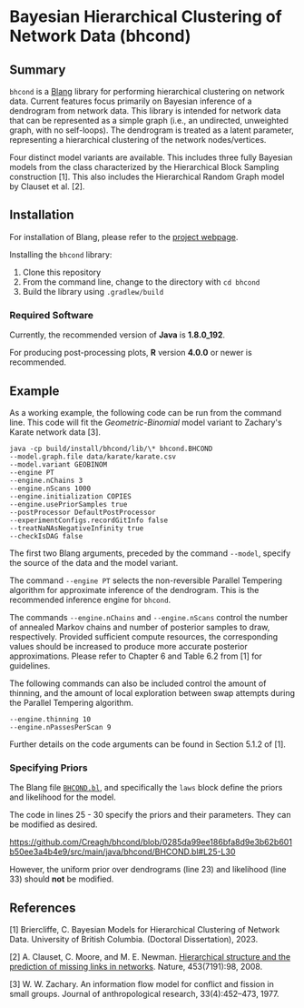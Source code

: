 # Bayesian Hierarchical Clustering of Network Data (bhcond)

## Summary

`bhcond` is a [Blang](https://www.stat.ubc.ca/~bouchard/blang/) library for performing hierarchical clustering on network data. Current features focus primarily on Bayesian inference of a dendrogram from network data. This library is intended for network data that can be represented as a simple graph (i.e., an undirected, unweighted graph, with no self-loops). The dendrogram is treated as a latent parameter, representing a hierarchical clustering of the network nodes/vertices.

Four distinct model variants are available. This includes three fully Bayesian models from the class characterized by the Hierarchical Block Sampling construction [1]. This also includes the Hierarchical Random Graph model by Clauset et al. [2].  

## Installation

For installation of Blang, please refer to the [project webpage](https://www.stat.ubc.ca/~bouchard/blang/index.html).

Installing the `bhcond` library:

1. Clone this repository
2. From the command line, change to the directory with `cd bhcond`
3. Build the library using `.gradlew/build`

### Required Software

Currently, the recommended version of **Java** is **1.8.0_192**.

For producing post-processing plots, **R** version **4.0.0** or newer is recommended.

## Example

As a working example, the following code can be run from the command line. This code will fit the *Geometric-Binomial* model variant to Zachary's Karate network data [3].

```
java -cp build/install/bhcond/lib/\* bhcond.BHCOND 
--model.graph.file data/karate/karate.csv
--model.variant GEOBINOM
--engine PT 
--engine.nChains 3 
--engine.nScans 1000 
--engine.initialization COPIES 
--engine.usePriorSamples true 
--postProcessor DefaultPostProcessor 
--experimentConfigs.recordGitInfo false 
--treatNaNAsNegativeInfinity true 
--checkIsDAG false 
```

The first two Blang arguments, preceded by the command `--model`, specify the source of the data and the model variant.

The command `--engine PT` selects the non-reversible Parallel Tempering algorithm for approximate inference of the dendrogram. This is the recommended inference engine for `bhcond`.

The commands `--engine.nChains` and `--engine.nScans` control the number of annealed Markov chains and number of posterior samples to draw, respectively. Provided sufficient compute resources, the corresponding values should be increased to produce more accurate posterior approximations. Please refer to Chapter 6 and Table 6.2 from [1] for guidelines.

The following commands can also be included control the amount of thinning, and the amount of local exploration between swap attempts during the Parallel Tempering algorithm.

```
--engine.thinning 10 
--engine.nPassesPerScan 9 
```

Further details on the code arguments can be found in Section 5.1.2 of [1].

### Specifying Priors

The Blang file [`BHCOND.bl`](src/main/java/bhcond/BHCOND.bl), and specifically the `laws` block define the priors and likelihood for the model.

The code in lines 25 - 30 specify the priors and their parameters. They can be modified as desired.

https://github.com/Creagh/bhcond/blob/0285da99ee186bfa8d9e3b62b601b50ee3a4b4e9/src/main/java/bhcond/BHCOND.bl#L25-L30

However, the uniform prior over dendrograms (line 23) and likelihood (line 33) should **not** be modified.

## References

[1] Briercliffe, C. Bayesian Models for Hierarchical Clustering of Network Data. University of British Columbia. (Doctoral Dissertation), 2023.
 
[2] A. Clauset, C. Moore, and M. E. Newman. [Hierarchical structure and the prediction of missing links in networks](https://arxiv.org/pdf/0811.0484.pdf). Nature, 453(7191):98, 2008.

[3] W. W. Zachary. An information flow model for conflict and fission in small groups. Journal of anthropological research, 33(4):452–473, 1977.
